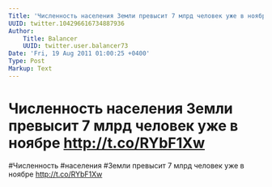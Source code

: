 ```yaml
---
Title: 'Численность населения Земли превысит 7 млрд человек уже в ноябре http://t.co/RYbF1Xw'
UUID: twitter.104296616734887936
Author:
    Title: Balancer
    UUID: twitter.user.balancer73
Date: 'Fri, 19 Aug 2011 01:00:25 +0400'
Type: Post
Markup: Text
---
```


# Численность населения Земли превысит 7 млрд человек уже в ноябре http://t.co/RYbF1Xw

#Численность #населения #Земли превысит 7 млрд человек уже в
ноябре http://t.co/RYbF1Xw